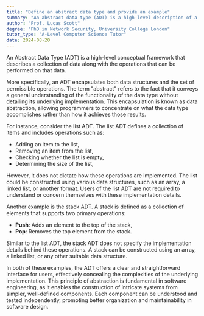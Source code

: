 ```yaml
---
title: "Define an abstract data type and provide an example"
summary: "An abstract data type (ADT) is a high-level description of a collection of data and the operations that can be performed on it."
author: "Prof. Lucas Scott"
degree: "PhD in Network Security, University College London"
tutor_type: "A-Level Computer Science Tutor"
date: 2024-08-20
---
```


An Abstract Data Type (ADT) is a high-level conceptual framework that describes a collection of data along with the operations that can be performed on that data.

More specifically, an ADT encapsulates both data structures and the set of permissible operations. The term "abstract" refers to the fact that it conveys a general understanding of the functionality of the data type without detailing its underlying implementation. This encapsulation is known as data abstraction, allowing programmers to concentrate on what the data type accomplishes rather than how it achieves those results.

For instance, consider the list ADT. The list ADT defines a collection of items and includes operations such as:

- Adding an item to the list,
- Removing an item from the list,
- Checking whether the list is empty,
- Determining the size of the list,

However, it does not dictate how these operations are implemented. The list could be constructed using various data structures, such as an array, a linked list, or another format. Users of the list ADT are not required to understand or concern themselves with these implementation details.

Another example is the stack ADT. A stack is defined as a collection of elements that supports two primary operations:

- **Push**: Adds an element to the top of the stack,
- **Pop**: Removes the top element from the stack.

Similar to the list ADT, the stack ADT does not specify the implementation details behind these operations. A stack can be constructed using an array, a linked list, or any other suitable data structure.

In both of these examples, the ADT offers a clear and straightforward interface for users, effectively concealing the complexities of the underlying implementation. This principle of abstraction is fundamental in software engineering, as it enables the construction of intricate systems from simpler, well-defined components. Each component can be understood and tested independently, promoting better organization and maintainability in software design.
    